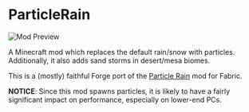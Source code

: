 # ParticleRain
![Mod Preview](https://media3.giphy.com/media/l3bFyhs7xmr7BULaY6/giphy.gif)

A Minecraft mod which replaces the default rain/snow with particles.
Additionally, it also adds sand storms in desert/mesa biomes.

This is a (mostly) faithful Forge port of the [Particle Rain](https://www.curseforge.com/minecraft/mc-mods/particle-rain) mod for Fabric.

**NOTICE**: Since this mod spawns particles, it is likely to have a fairly significant impact on performance, especially on lower-end PCs.